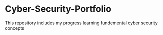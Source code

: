 # Cyber-Security-Portfolio
This repository includes my progress learning fundemental cyber security concepts
